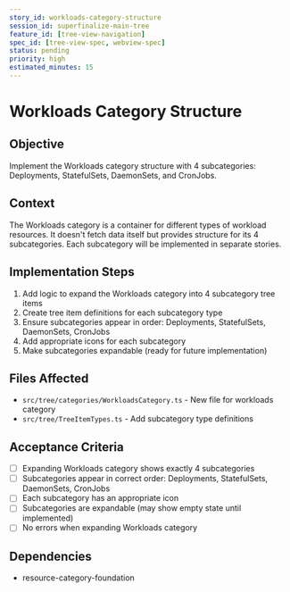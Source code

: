 ```yaml
---
story_id: workloads-category-structure
session_id: superfinalize-main-tree
feature_id: [tree-view-navigation]
spec_id: [tree-view-spec, webview-spec]
status: pending
priority: high
estimated_minutes: 15
---
```


# Workloads Category Structure

## Objective

Implement the Workloads category structure with 4 subcategories: Deployments, StatefulSets, DaemonSets, and CronJobs.

## Context

The Workloads category is a container for different types of workload resources. It doesn't fetch data itself but provides structure for its 4 subcategories. Each subcategory will be implemented in separate stories.

## Implementation Steps

1. Add logic to expand the Workloads category into 4 subcategory tree items
2. Create tree item definitions for each subcategory type
3. Ensure subcategories appear in order: Deployments, StatefulSets, DaemonSets, CronJobs
4. Add appropriate icons for each subcategory
5. Make subcategories expandable (ready for future implementation)

## Files Affected

- `src/tree/categories/WorkloadsCategory.ts` - New file for workloads category
- `src/tree/TreeItemTypes.ts` - Add subcategory type definitions

## Acceptance Criteria

- [ ] Expanding Workloads category shows exactly 4 subcategories
- [ ] Subcategories appear in correct order: Deployments, StatefulSets, DaemonSets, CronJobs
- [ ] Each subcategory has an appropriate icon
- [ ] Subcategories are expandable (may show empty state until implemented)
- [ ] No errors when expanding Workloads category

## Dependencies

- resource-category-foundation


